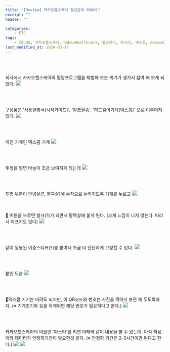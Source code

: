 ```yaml
---
title: "[Review] 카카오헬스케어 혈당관리 리뷰01"
excerpt: ""
header: ""

categories:
    - ETC
tags:
    - [BLOG, 카카오헬스케어, KakaoHealthcare, 혈당관리, 파스타, 덱스콤, dexcom]
last_modified_at: 2024-03-17
---
```

<br><br>


회사에서 카카오헬스케어의 혈당프로그램을 체험해 보는 계기가 생겨서 참여 해 보게 되었다.
![](/upload/review/2403_kakaoHealthCare/day1/00.png)

<br><br>

구성품은 '사용설명서(시작가이드)', '알코올솜', '하드웨어기계(덱스콤)' 으로 이루어져 있다.
![](/upload/review/2403_kakaoHealthCare/day1/02.png)

<br><br>

메인 기계인 덱스콤 기계
![](/upload/review/2403_kakaoHealthCare/day1/03.png)

<br><br>

뚜껑을 열면 바늘이 조금 보여지게 되는데
![](/upload/review/2403_kakaoHealthCare/day1/05.png)

<br><br>

투명 부분이 안녕살(?, 팔뚝살)에 수직으로 눌려지도록 기계를 누르고
![](/upload/review/2403_kakaoHealthCare/day1/04.png)

<br><br>

버튼을 누르면 발사(?)가 되면서 팔뚝살에 붙게 된다.
(크게 느낌이 나지 않는다. 따라서 아프지도 않다)
![](/upload/review/2403_kakaoHealthCare/day1/08.png)

<br><br>

같이 동봉된 이중스티커(?)를 붙여서 조금 더 단단하게 고정할 수 있다.
![](/upload/review/2403_kakaoHealthCare/day1/06.png)

<br><br>

붙인 모습
![](/upload/review/2403_kakaoHealthCare/day1/09.png)

<br><br>

덱스콤 기기는 버려도 되지만, 이 QR코드와 번호는 사진을 찍어서 보관 해 두도록하자.
(※ 기계초기화 등을 하게되면 해당 번호가 필요하다고 한다.)
![](/upload/review/2403_kakaoHealthCare/day1/10.png)

<br><br>

카카오헬스케어의 어플인 '파스타'를 켜면 아래와 같이 내용을 볼 수 있는데, 아직 처음이라 데이터가 안정화기간이 필요한것 같다.
(※ 안정화 기간은 2-3시간이면 된다고 한다.)
![](/upload/review/2403_kakaoHealthCare/day1/11.png)
![](/upload/review/2403_kakaoHealthCare/day1/12.png)

<br><br>
